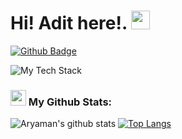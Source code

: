 # Hi! Adit here!. <img src="https://em-content.zobj.net/thumbs/240/apple/325/folded-hands_medium-skin-tone_1f64f-1f3fd_1f3fd.png" height="30"/>
[![Github Badge](https://img.shields.io/github/followers/adit26data?style=social)](https://github.com/adit26data)


<p align="left">
    <img src="https://github-readme-tech-stack.vercel.app/api/cards?lineCount=3&theme=catppuccin_mocha&line1=Javascript,Javascript,FFFF33;html5,html5,F99210;css3,css3,107DF9;react,react,0DDFF8;&line2=cpp,cpp,f8e45c;git,git,e2087e;mysql,mysql,04F4FC;&line3=VScodium,VSCodium,0dcb78;nodejs,nodejs,0DF80D;express,express,FFFFFF;mongo,mongo,4BF701;" alt="My Tech Stack" />
</p>


### <img src='https://media1.giphy.com/media/du3J3cXyzhj75IOgvA/giphy.gif?cid=ecf05e47x2g034i9pzwtzzsd3xgg2w9nr94t4tflbbgo3008&rid=giphy.gif' width='25' /> My Github Stats:
![Aryaman's github stats](https://github-readme-stats.vercel.app/api?username=adit26data&show_icons=true&bg_color=1e1e2e&text_color=cdd6f4&icon_color=cba6f7&title_color=94e2d5&hide=issues&count_private=true&include_all_commits=true)
[![Top Langs](https://github-readme-stats.vercel.app/api/top-langs/?username=adit26data&layout=compact&title_color=94e2d5&text_color=cdd6f4&bg_color=1e1e2e&icon_color=cba6f7hide=css,html,php,makefile)](https://github.com/anuraghazra/github-readme-stats)
